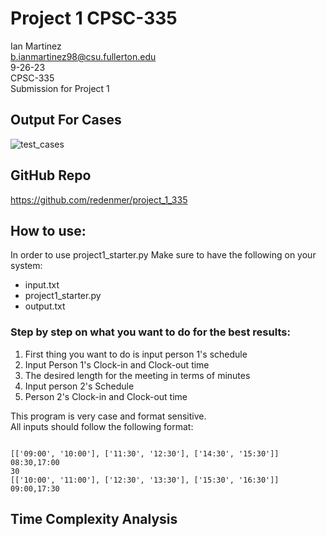 # Project 1 CPSC-335
Ian Martinez <br>
b.ianmartinez98@csu.fullerton.edu <br>
9-26-23 <br>
CPSC-335 <br>
Submission for Project 1 <br>

## Output For Cases

![test_cases](https://github.com/redenmer/project_1_335/assets/60246207/cc11e57d-6de7-4393-abee-20f473b51a15)




## GitHub Repo
https://github.com/redenmer/project_1_335

## How to use:
In order to use project1_starter.py Make sure to have the following on your system:
+ input.txt
+ project1_starter.py
+ output.txt

### Step by step on what you want to do for the best results:

1. First thing you want to do is input person 1's schedule
2. Input Person 1's Clock-in and Clock-out time
3. The desired length for the meeting in terms of minutes
4. Input person 2's Schedule
5. Person 2's Clock-in and Clock-out time

This program is very case and format sensitive. <br>
All inputs should follow the following format: <br>

```

[['09:00', '10:00'], ['11:30', '12:30'], ['14:30', '15:30']]
08:30,17:00
30
[['10:00', '11:00'], ['12:30', '13:30'], ['15:30', '16:30']]
09:00,17:30

```



## Time Complexity Analysis
